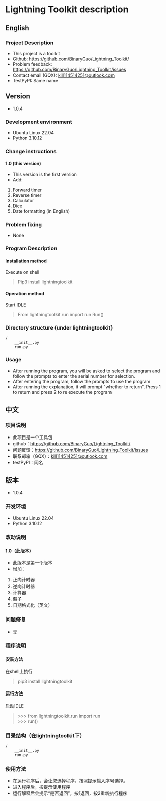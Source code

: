 # Lightning Toolkit description

## English

### Project Description
- This project is a toolkit
- Github: https://github.com/BinaryGuo/Lightning_Toolkit/
- Problem feedback: https://github.com/BinaryGuo/Lightning_Toolkit/issues
- Contact email (GQX): kill114514251@outlook.com
- TestPyPI: Same name
## Version
- 1.0.4
### Development environment
- Ubuntu Linux 22.04
- Python 3.10.12
### Change instructions
#### 1.0 (this version)
- This version is the first version
- Add:
1. Forward timer
2. Reverse timer
3. Calculator
4. Dice
5. Date formatting (in English)
### Problem fixing
- None
### Program Description
#### Installation method
Execute on shell
> Pip3 install lightningtoolkit
#### Operation method
Start IDLE
> From lightningtoolkit.run import run
> Run()
### Directory structure (under lightningtoolkit)
```
/
    __init__.py
    run.py
```
### Usage
- After running the program, you will be asked to select the program and follow the prompts to enter the serial number for selection.
- After entering the program, follow the prompts to use the program
- After running the explanation, it will prompt "whether to return". Press 1 to return and press 2 to re execute the program

## 中文

### 项目说明
- 此项目是一个工具包
- github：https://github.com/BinaryGuo/Lightning_Toolkit/
- 问题反馈：https://github.com/BinaryGuo/Lightning_Toolkit/issues
- 联系邮箱（GQX）：kill114514251@outlook.com
- testPyPI：同名

## 版本
- 1.0.4

### 开发环境
- Ubuntu Linux 22.04
- Python 3.10.12

### 改动说明

#### 1.0（此版本）
- 此版本是第一个版本
- 增加：
1. 正向计时器
2. 逆向计时器
3. 计算器
4. 骰子
5. 日期格式化（英文）

### 问题修复
- 无

### 程序说明

#### 安装方法
在shell上执行
> pip3 install lightningtoolkit

#### 运行方法
启动IDLE
> \>>> from lightningtoolkit.run import run  
> \>>> run()

### 目录结构（在lightningtoolkit下）
```
/
    __init__.py
    run.py
```

### 使用方法
- 在运行程序后，会让您选择程序，按照提示输入序号选择。
- 进入程序后，按提示使用程序
- 运行解释后会提示“是否返回”，按1返回，按2重新执行程序